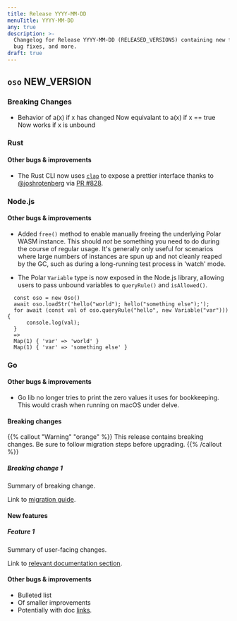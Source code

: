 ```yaml
---
title: Release YYYY-MM-DD
menuTitle: YYYY-MM-DD
any: true
description: >-
  Changelog for Release YYYY-MM-DD (RELEASED_VERSIONS) containing new features,
  bug fixes, and more.
draft: true
---
```


## `oso` NEW_VERSION

### Breaking Changes

- Behavior of a(x) if x has changed
    Now equivalant to a(x) if x == true
    Now works if x is unbound

### Rust

#### Other bugs & improvements

- The Rust CLI now uses [`clap`](https://crates.io/crates/clap) to expose a
  prettier interface thanks to
  [@joshrotenberg](https://github.com/joshrotenberg) via [PR
  #828](https://github.com/osohq/oso/pull/828).

### Node.js

#### Other bugs & improvements

- Added `free()` method to enable manually freeing the underlying Polar WASM
  instance. This should *not* be something you need to do during the course of
  regular usage. It's generally only useful for scenarios where large numbers
  of instances are spun up and not cleanly reaped by the GC, such as during a
  long-running test process in 'watch' mode.

- The Polar `Variable` type is now exposed in the Node.js library, allowing users to pass unbound variables to `queryRule()` and `isAllowed()`.
```
  const oso = new Oso()
  await oso.loadStr('hello("world"); hello("something else");');
  for await (const val of oso.queryRule("hello", new Variable("var"))) {
      console.log(val);
  }
  => 
  Map(1) { 'var' => 'world' }
  Map(1) { 'var' => 'something else' }
```

### Go

#### Other bugs & improvements

- Go lib no longer tries to print the zero values it uses for bookkeeping. This would crash when running on macOS under delve.


#### Breaking changes

<!-- TODO: remove warning and replace with "None" if no breaking changes. -->

{{% callout "Warning" "orange" %}}
  This release contains breaking changes. Be sure to follow migration steps
  before upgrading.
{{% /callout %}}

##### Breaking change 1

Summary of breaking change.

Link to [migration guide]().

#### New features

##### Feature 1

Summary of user-facing changes.

Link to [relevant documentation section]().

#### Other bugs & improvements

- Bulleted list
- Of smaller improvements
- Potentially with doc [links]().
